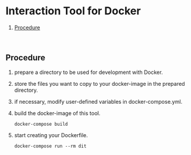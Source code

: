 <!-- omit in toc -->
# Interaction Tool for Docker

1. [Procedure](#procedure)


<br>


## Procedure

1. prepare a directory to be used for development with Docker.
2. store the files you want to copy to your docker-image in the prepared directory.
3. if necessary, modify user-defined variables in docker-compose.yml.

4. build the docker-image of this tool.
   ```
   docker-compose build
   ```

5. start creating your Dockerfile.
   ```
   docker-compose run --rm dit
   ```